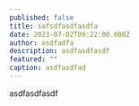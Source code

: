 ```yaml
---
published: false
title: safsdfasdfasdfa
date: 2023-07-02T09:22:00.000Z
author: asdfadfa
description: asdfasdfasdf
featured: ""
caption: asdfasdfad
---
```

asdfasdfasdf
